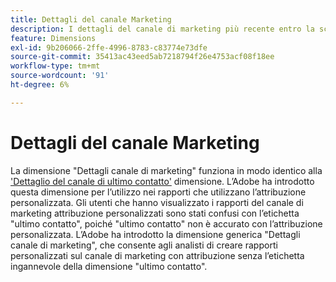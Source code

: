 ```yaml
---
title: Dettagli del canale Marketing
description: I dettagli del canale di marketing più recente entro la scadenza del coinvolgimento del visitatore.
feature: Dimensions
exl-id: 9b206066-2ffe-4996-8783-c83774e73dfe
source-git-commit: 35413ac43eed5ab7218794f26e4753acf08f18ee
workflow-type: tm+mt
source-wordcount: '91'
ht-degree: 6%

---
```


# Dettagli del canale Marketing

La dimensione &quot;Dettagli canale di marketing&quot; funziona in modo identico alla [&#39;Dettaglio del canale di ultimo contatto&#39;](last-touch-detail.md) dimensione. L’Adobe ha introdotto questa dimensione per l’utilizzo nei rapporti che utilizzano l’attribuzione personalizzata. Gli utenti che hanno visualizzato i rapporti del canale di marketing attribuzione personalizzati sono stati confusi con l’etichetta &quot;ultimo contatto&quot;, poiché &quot;ultimo contatto&quot; non è accurato con l’attribuzione personalizzata. L’Adobe ha introdotto la dimensione generica &quot;Dettagli canale di marketing&quot;, che consente agli analisti di creare rapporti personalizzati sul canale di marketing con attribuzione senza l’etichetta ingannevole della dimensione &quot;ultimo contatto&quot;.
